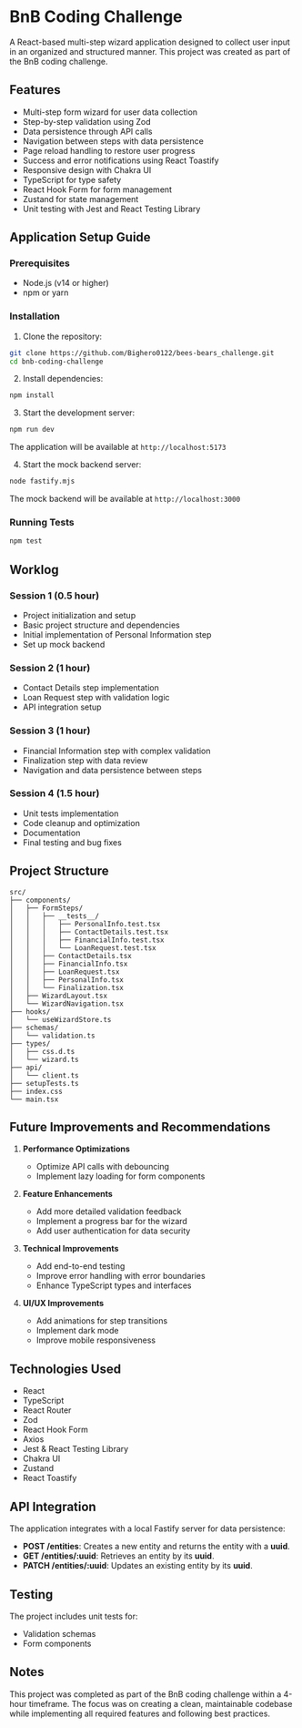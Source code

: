 # BnB Coding Challenge

A React-based multi-step wizard application designed to collect user input in an organized and structured manner. This project was created as part of the BnB coding challenge.

## Features

- Multi-step form wizard for user data collection
- Step-by-step validation using Zod
- Data persistence through API calls
- Navigation between steps with data persistence
- Page reload handling to restore user progress
- Success and error notifications using React Toastify
- Responsive design with Chakra UI
- TypeScript for type safety
- React Hook Form for form management
- Zustand for state management
- Unit testing with Jest and React Testing Library

## Application Setup Guide

### Prerequisites

- Node.js (v14 or higher)
- npm or yarn

### Installation

1. Clone the repository:

```bash
git clone https://github.com/Bighero0122/bees-bears_challenge.git
cd bnb-coding-challenge
```

2. Install dependencies:

```bash
npm install
```

3. Start the development server:

```bash
npm run dev
```

The application will be available at `http://localhost:5173`

4. Start the mock backend server:

```bash
node fastify.mjs 
```

The mock backend will be available at `http://localhost:3000`

### Running Tests

```bash
npm test
```

## Worklog

### Session 1 (0.5 hour)
- Project initialization and setup
- Basic project structure and dependencies
- Initial implementation of Personal Information step
- Set up mock backend

### Session 2 (1 hour)
- Contact Details step implementation
- Loan Request step with validation logic
- API integration setup

### Session 3 (1 hour)
- Financial Information step with complex validation
- Finalization step with data review
- Navigation and data persistence between steps

### Session 4 (1.5 hour)
- Unit tests implementation
- Code cleanup and optimization
- Documentation
- Final testing and bug fixes

## Project Structure

```
src/
├── components/
│   ├── FormSteps/
│   │   ├── __tests__/  
│   │   │   ├── PersonalInfo.test.tsx
│   │   │   ├── ContactDetails.test.tsx
│   │   │   ├── FinancialInfo.test.tsx
│   │   │   └── LoanRequest.test.tsx
│   │   ├── ContactDetails.tsx
│   │   ├── FinancialInfo.tsx
│   │   ├── LoanRequest.tsx
│   │   ├── PersonalInfo.tsx
│   │   └── Finalization.tsx
│   ├── WizardLayout.tsx
│   └── WizardNavigation.tsx
├── hooks/
│   └── useWizardStore.ts
├── schemas/
│   └── validation.ts
├── types/
│   ├── css.d.ts
│   └── wizard.ts
├── api/
│   └── client.ts
├── setupTests.ts
├── index.css
└── main.tsx
```

## Future Improvements and Recommendations

1. **Performance Optimizations**
   - Optimize API calls with debouncing
   - Implement lazy loading for form components

2. **Feature Enhancements**
   - Add more detailed validation feedback
   - Implement a progress bar for the wizard
   - Add user authentication for data security

3. **Technical Improvements**
   - Add end-to-end testing
   - Improve error handling with error boundaries
   - Enhance TypeScript types and interfaces

4. **UI/UX Improvements**
   - Add animations for step transitions
   - Implement dark mode
   - Improve mobile responsiveness

## Technologies Used

- React
- TypeScript
- React Router
- Zod
- React Hook Form
- Axios
- Jest & React Testing Library
- Chakra UI
- Zustand
- React Toastify

## API Integration

The application integrates with a local Fastify server for data persistence:

- **POST /entities**: Creates a new entity and returns the entity with a **uuid**.
- **GET /entities/:uuid**: Retrieves an entity by its **uuid**.
- **PATCH /entities/:uuid**: Updates an existing entity by its **uuid**.

## Testing

The project includes unit tests for:
- Validation schemas
- Form components

## Notes

This project was completed as part of the BnB coding challenge within a 4-hour timeframe. The focus was on creating a clean, maintainable codebase while implementing all required features and following best practices.

